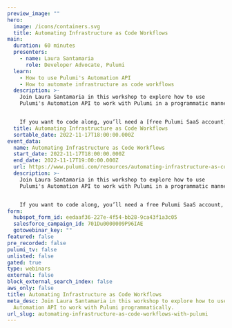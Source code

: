 ```yaml
---
preview_image: ""
hero:
  image: /icons/containers.svg
  title: Automating Infrastructure as Code Workflows
main:
  duration: 60 minutes
  presenters:
    - name: Laura Santamaria
      role: Developer Advocate, Pulumi
  learn:
    - How to use Pulumi's Automation API
    - How to automate infrastructure as code workflows
  description: >-
    Join Laura Santamaria in this workshop to explore how to use
    Pulumi's Automation API to work with Pulumi in a programmatic manner.


    If you want to code along, you’ll need a [free Pulumi SaaS account](/signup), [the Pulumi CLI](/docs/get-started/install), and an AWS account (free tier).
  title: Automating Infrastructure as Code Workflows
  sortable_date: 2022-11-17T18:00:00.000Z
event_data:
  name: Automating Infrastructure as Code Workflows
  start_date: 2022-11-17T18:00:00.000Z
  end_date: 2022-11-17T19:00:00.000Z
  url: https://www.pulumi.com/resources/automating-infrastructure-as-code-workflows-with-pulumi
  description: >-
    Join Laura Santamaria in this workshop to explore how to use
    Pulumi's Automation API to work with Pulumi in a programmatic manner.


    If you want to code along, you’ll need a free Pulumi SaaS account, the Pulumi CLI, and an AWS account (free tier).
form:
  hubspot_form_id: eedaaf36-227e-4f54-bb28-9ca43f1a3c05
  salesforce_campaign_id: 701Du0000009P96IAE
  gotowebinar_key: ""
featured: false
pre_recorded: false
pulumi_tv: false
unlisted: false
gated: true
type: webinars
external: false
block_external_search_index: false
aws_only: false
title: Automating Infrastructure as Code Workflows
meta_desc: Join Laura Santamaria in this workshop to explore how to use Pulumi's
  Automation API to work with Pulumi programmatically.
url_slug: automating-infrastructure-as-code-workflows-with-pulumi
---
```

